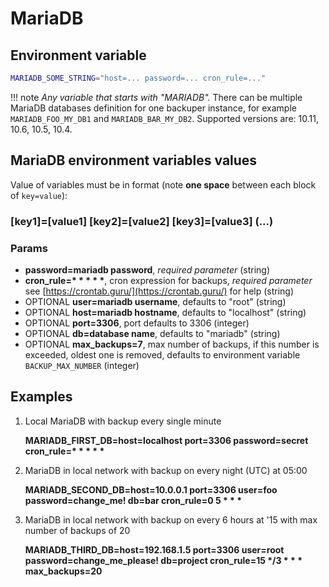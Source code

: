 # MariaDB

## Environment variable

```bash
MARIADB_SOME_STRING="host=... password=... cron_rule=..."
```

!!! note
    *Any variable that starts with "MARIADB".* There can be multiple MariaDB databases definition for one backuper instance, for example `MARIADB_FOO_MY_DB1` and `MARIADB_BAR_MY_DB2`. Supported versions are: 10.11, 10.6, 10.5, 10.4.

## MariaDB environment variables values

Value of variables must be in format (note **one space** between each block of `key=value`):
<h3> 
[key1]=[value1] [key2]=[value2] [key3]=[value3] (...)
</h3>

### Params

- **password=mariadb password**, *required parameter* (string)
- **cron_rule=\* \* \* \* \***, cron expression for backups, *required parameter* see [https://crontab.guru/](https://crontab.guru/) for help (string)
- OPTIONAL **user=mariadb username**, defaults to "root" (string)
- OPTIONAL **host=mariadb hostname**, defaults to "localhost" (string)
- OPTIONAL **port=3306**, port defaults to 3306 (integer)
- OPTIONAL **db=database name**, defaults to "mariadb" (string)
- OPTIONAL **max_backups=7**, max number of backups, if this number is exceeded, oldest one is removed, defaults to environment variable `BACKUP_MAX_NUMBER` (integer)

## Examples

1. Local MariaDB with backup every single minute

    **MARIADB_FIRST_DB=host=localhost port=3306 password=secret cron_rule=\* \* \* \* \***

2. MariaDB in local network with backup on every night (UTC) at 05:00

    **MARIADB_SECOND_DB=host=10.0.0.1 port=3306 user=foo password=change_me! db=bar cron_rule=0 5 \* \* \***

3. MariaDB in local network with backup on every 6 hours at '15 with max number of backups of 20

    **MARIADB_THIRD_DB=host=192.168.1.5 port=3306 user=root password=change_me_please! db=project cron_rule=15 \*/3 \* \* \* max_backups=20**

<br>
<br>
